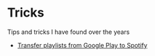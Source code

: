 # Tricks
Tips and tricks I have found over the years

* [Transfer playlists from Google Play to Spotify](gplay_to_spotify.md)
